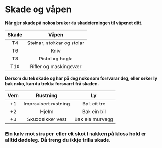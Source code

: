 # Skade og våpen

__Når gjer skade på nokon bruker du skadeterningen til våpenet ditt.__

| Skade | Våpen |
| :-------------: |:-------------:|
|T4  |  Steinar, stokkar og stolar|
T6  |  Kniv|
T8  |  Pistol og hagla|
T10  |  Rifler og maskingevær|


__Dersom du tek skade og har på deg noko som forsvarar deg, eller søker ly bak noko, kan du trekka forsvaret frå skaden.__

| Vern | Rustning | Ly |
| :-------------: |:-------------:|:-------------:|
|+1 |  Improvisert rustning| Bak eit tre |
|+2 |  Hjelm| Bak ein bil |
+3 |  Skuddsikker vest| Bak ein murvegg |


### __Ein kniv mot strupen eller eit skot i nakken på kloss hold er alltid dødeleg. Då treng du ikkje trilla skade.__
